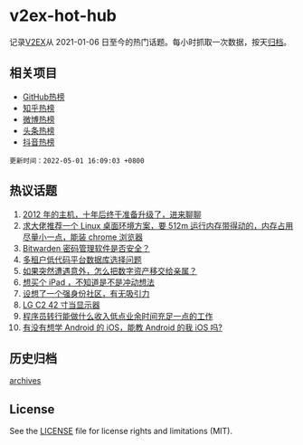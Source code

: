 # v2ex-hot-hub

 记录[V2EX](https://www.v2ex.com/)从 2021-01-06 日至今的热门话题。每小时抓取一次数据，按天[归档](archives)。
 
 ## 相关项目

- [GitHub热榜](https://github.com/snaildev/github-hot-hub)
- [知乎热榜](https://github.com/snaildev/zhihu-hot-hub)
- [微博热榜](https://github.com/snaildev/weibo-hot-hub)
- [头条热榜](https://github.com/snaildev/toutiao-hot-hub)
- [抖音热榜](https://github.com/snaildev/douyin-hot-hub)


 `更新时间：2022-05-01 16:09:03 +0800`

## 热议话题

1. [2012 年的主机，十年后终于准备升级了，进来聊聊](https://www.v2ex.com/t/850250)
1. [求大佬推荐一个 Linux 桌面环境方案，要 512m 运行内存带得动的，内存占用尽量小一点，能装 chrome 浏览器](https://www.v2ex.com/t/850299)
1. [Bitwarden 密码管理软件是否安全？](https://www.v2ex.com/t/850294)
1. [多租户低代码平台数据库选择问题](https://www.v2ex.com/t/850237)
1. [如果突然遭遇意外，怎么把数字资产移交给亲属？](https://www.v2ex.com/t/850319)
1. [想买个 iPad ，不知道是不是冲动想法](https://www.v2ex.com/t/850278)
1. [设想了一个强身份社区，有无吸引力](https://www.v2ex.com/t/850266)
1. [LG C2 42 寸当显示器](https://www.v2ex.com/t/850286)
1. [程序员转行能做什么收入低点业余时间充足一点的工作](https://www.v2ex.com/t/850303)
1. [有没有想学 Android 的 iOS，能教 Android 的我 iOS 吗?](https://www.v2ex.com/t/850283)

## 历史归档

[archives](archives)

## License

See the [LICENSE](LICENSE) file for license rights and limitations (MIT).
